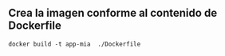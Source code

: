 ## Crea la imagen conforme al contenido de Dockerfile
```
docker build -t app-mia  ./Dockerfile
```
